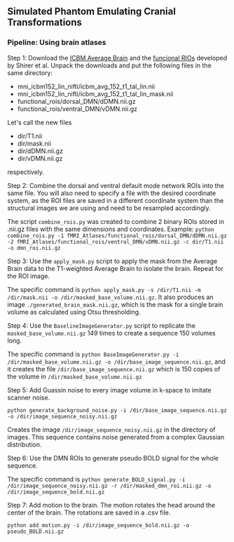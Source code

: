 ## Simulated Phantom Emulating Cranial Transformations

### Pipeline: Using brain atlases

Step 1: Download the [ICBM Average Brain](https://www.mcgill.ca/bic/software/tools-data-analysis/anatomical-mri/atlases/icbm152lin "Average Brain") and the [funcional RIOs](https://findlab.stanford.edu/functional_ROIs.html "Functional ROIs") developed by Shirer et al. Unpack the downloads and put the following files in the same directory:

* mni_icbm152_lin_nifti/icbm_avg_152_t1_tal_lin.nii
* mni_icbm152_lin_nifti/icbm_avg_152_t1_tal_lin_mask.nii
* functional_rois/dorsal_DMN/dDMN.nii.gz
* functional_rois/ventral_DMN/vDMN.nii.gz

Let's call the new files

* dir/T1.nii
* dir/mask.nii
* dir/dDMN.nii.gz
* dir/vDMN.nii.gz 

respectively.

Step 2: Combine the dorsal and ventral default mode network ROIs into the same file. You will also need to specify a file with the desired coordinate system, as the ROI files are saved in a different coordinate system than the structural images we are using and need to be resampled accordingly.

The script `combine_rois.py` was created to combine 2 binary ROIs stored in .nii.gz files with the same dimensions and coordinates. Example: `python combine_rois.py -1 fMRI_Atlases/functional_rois/dorsal_DMN/dDMN.nii.gz -2 fMRI_Atlases/functional_rois/ventral_DMN/vDMN.nii.gz -c dir/T1.nii -o dmn_roi.nii.gz`

Step 3: Use the `apply_mask.py` script to apply the mask from the Average Brain data to the T1-weighted Average Brain to isolate the brain. Repeat for the ROI image.

The specific command is `python apply_mask.py -s /dir/T1.nii -m /dir/mask.nii -o /dir/masked_base_volume.nii.gz`. It also produces an image `./generated_brain_mask.nii.gz`, which is the mask for a single brain volume as calculated using Otsu thresholding.

Step 4: Use the `BaselineImageGenerator.py` script to replicate the `masked_base_volume.nii.gz` 149 times to create a sequence 150 volumes long.

The specific command is `python BaseImageGenerator.py -i /dir/masked_base_volume.nii.gz -o /dir/base_image_sequence.nii.gz`, and it creates the file `/dir/base_image_sequence.nii.gz` which is 150 copies of the volume in `/dir/masked_base_volume.nii.gz`

Step 5: Add Guassin noise to every image volume in k-space to imitate scanner noise.

`python generate_background_noise.py -i /dir/base_image_sequence.nii.gz -o /dir/image_sequence_noisy.nii.gz` 

Creates the image `/dir/image_sequence_noisy.nii.gz` in the directory of images. This sequence contains noise generated from a complex Gaussian distribution.

Step 6: Use the DMN ROIs to generate pseudo BOLD signal for the whole sequence. 

The specific command is `python generate_BOLD_signal.py -i /dir/image_sequence_noisy.nii.gz -r /dir/masked_dmn_roi.nii.gz -o /dir/image_sequence_bold.nii.gz`

Step 7: Add motion to the brain. The motion rotates the head around the center of the brain. The rotations are saved in a .csv file.

`python add_motion.py -i /dir/image_sequence_bold.nii.gz -o pseudo_BOLD.nii.gz`
